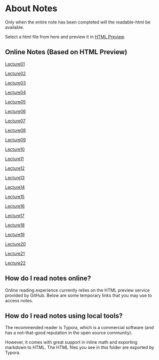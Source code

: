 # About Notes

Only when the entire note has been completed will the readable-html be available.

Select a html file from here and preview it in [HTML Preview](https://htmlpreview.github.io).

## Online Notes (Based on HTML Preview)

[Lecture01](https://htmlpreview.github.io/?https://github.com/IskXCr/CG-Course-Misc/blob/main/GAMES-101/Notes/readable-html/Lecture01.html)

[Lecture02](https://htmlpreview.github.io/?https://github.com/IskXCr/CG-Course-Misc/blob/main/GAMES-101/Notes/readable-html/Lecture02.html)

[Lecture03](https://htmlpreview.github.io/?https://github.com/IskXCr/CG-Course-Misc/blob/main/GAMES-101/Notes/readable-html/Lecture03.html)

[Lecture04](https://htmlpreview.github.io/?https://github.com/IskXCr/CG-Course-Misc/blob/main/GAMES-101/Notes/readable-html/Lecture04.html)

[Lecture05](https://htmlpreview.github.io/?https://github.com/IskXCr/CG-Course-Misc/blob/main/GAMES-101/Notes/readable-html/Lecture05.html)

[Lecture06](https://htmlpreview.github.io/?https://github.com/IskXCr/CG-Course-Misc/blob/main/GAMES-101/Notes/readable-html/Lecture06.html)

[Lecture07](https://htmlpreview.github.io/?https://github.com/IskXCr/CG-Course-Misc/blob/main/GAMES-101/Notes/readable-html/Lecture07.html)

[Lecture08](https://htmlpreview.github.io/?https://github.com/IskXCr/CG-Course-Misc/blob/main/GAMES-101/Notes/readable-html/Lecture08.html)

[Lecture09](https://htmlpreview.github.io/?https://github.com/IskXCr/CG-Course-Misc/blob/main/GAMES-101/Notes/readable-html/Lecture09.html)

[Lecture10](https://htmlpreview.github.io/?https://github.com/IskXCr/CG-Course-Misc/blob/main/GAMES-101/Notes/readable-html/Lecture10.html)

[Lecture11](https://htmlpreview.github.io/?https://github.com/IskXCr/CG-Course-Misc/blob/main/GAMES-101/Notes/readable-html/Lecture11.html)

[Lecture12](https://htmlpreview.github.io/?https://github.com/IskXCr/CG-Course-Misc/blob/main/GAMES-101/Notes/readable-html/Lecture12.html)

[Lecture13](https://htmlpreview.github.io/?https://github.com/IskXCr/CG-Course-Misc/blob/main/GAMES-101/Notes/readable-html/Lecture13.html)

[Lecture14](https://htmlpreview.github.io/?https://github.com/IskXCr/CG-Course-Misc/blob/main/GAMES-101/Notes/readable-html/Lecture14.html)

[Lecture15](https://htmlpreview.github.io/?https://github.com/IskXCr/CG-Course-Misc/blob/main/GAMES-101/Notes/readable-html/Lecture15.html)

[Lecture16](https://htmlpreview.github.io/?https://github.com/IskXCr/CG-Course-Misc/blob/main/GAMES-101/Notes/readable-html/Lecture16.html)

[Lecture17](https://htmlpreview.github.io/?https://github.com/IskXCr/CG-Course-Misc/blob/main/GAMES-101/Notes/readable-html/Lecture17.html)

[Lecture18](https://htmlpreview.github.io/?https://github.com/IskXCr/CG-Course-Misc/blob/main/GAMES-101/Notes/readable-html/Lecture18.html)

[Lecture19](https://htmlpreview.github.io/?https://github.com/IskXCr/CG-Course-Misc/blob/main/GAMES-101/Notes/readable-html/Lecture19.html)

[Lecture20](https://htmlpreview.github.io/?https://github.com/IskXCr/CG-Course-Misc/blob/main/GAMES-101/Notes/readable-html/Lecture20.html)

[Lecture21](https://htmlpreview.github.io/?https://github.com/IskXCr/CG-Course-Misc/blob/main/GAMES-101/Notes/readable-html/Lecture21.html)

[Lecture22](https://htmlpreview.github.io/?https://github.com/IskXCr/CG-Course-Misc/blob/main/GAMES-101/Notes/readable-html/Lecture22.html)


## How do I read notes online?

Online reading experience currently relies on the HTML preview service provided by GitHub. Below are some temporary links that you may use to access notes.



## How do I read notes using local tools?

The recommended reader is Typora, which is a commercial software (and has a not-that-good reputation in the open source community). 

However, it comes with great support in inline math and exporting markdown to HTML. The HTML files you see in this folder are exported by Typora.